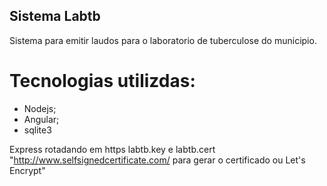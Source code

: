 ## Sistema Labtb
Sistema para emitir laudos para o laboratorio de tuberculose do municipio.

# Tecnologias utilizdas:
* Nodejs;
* Angular;
* sqlite3

Express rotadando em https labtb.key e labtb.cert "http://www.selfsignedcertificate.com/ para gerar o certificado ou Let's Encrypt"
